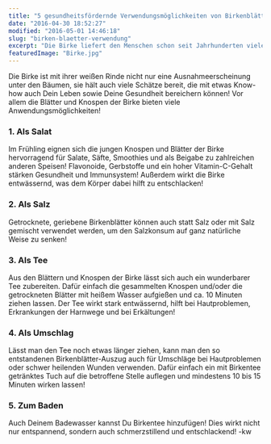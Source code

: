 ```yaml
---
title: "5 gesundheitsfördernde Verwendungsmöglichkeiten von Birkenblättern!"
date: "2016-04-30 18:52:27"
modified: "2016-05-01 14:46:18"
slug: "birken-blaetter-verwendung"
excerpt: "Die Birke liefert den Menschen schon seit Jahrhunderten viele Wundermittel des Alltags! Vor allem im Frühling helfen Birkenblätter dem Körper wieder richtig in Schwung zu kommen!"
featuredImage: "Birke.jpg"
---
```


Die Birke ist mit ihrer weißen Rinde nicht nur eine Ausnahmeerscheinung unter den Bäumen, sie hält auch viele Schätze bereit, die mit etwas Know-how auch Dein Leben sowie Deine Gesundheit bereichern können! Vor allem die Blätter und Knospen der Birke bieten viele Anwendungsmöglichkeiten!

### 1\. Als Salat

Im Frühling eignen sich die jungen Knospen und Blätter der Birke hervorragend für Salate, Säfte, Smoothies und als Beigabe zu zahlreichen anderen Speisen! Flavonoide, Gerbstoffe und ein hoher Vitamin-C-Gehalt stärken Gesundheit und Immunsystem! Außerdem wirkt die Birke entwässernd, was dem Körper dabei hilft zu entschlacken!

### 2\. Als Salz

Getrocknete, geriebene Birkenblätter können auch statt Salz oder mit Salz gemischt verwendet werden, um den Salzkonsum auf ganz natürliche Weise zu senken!

### 3\. Als Tee

Aus den Blättern und Knospen der Birke lässt sich auch ein wunderbarer Tee zubereiten. Dafür einfach die gesammelten Knospen und/oder die getrockneten Blätter mit heißem Wasser aufgießen und ca. 10 Minuten ziehen lassen. Der Tee wirkt stark entwässernd, hilft bei Hautproblemen, Erkrankungen der Harnwege und bei Erkältungen!

### 4\. Als Umschlag

Lässt man den Tee noch etwas länger ziehen, kann man den so entstandenen Birkenblätter-Auszug auch für Umschläge bei Hautproblemen oder schwer heilenden Wunden verwenden. Dafür einfach ein mit Birkentee getränktes Tuch auf die betroffene Stelle auflegen und mindestens 10 bis 15 Minuten wirken lassen!

### 5\. Zum Baden

Auch Deinem Badewasser kannst Du Birkentee hinzufügen! Dies wirkt nicht nur entspannend, sondern auch schmerzstillend und entschlackend! -kw